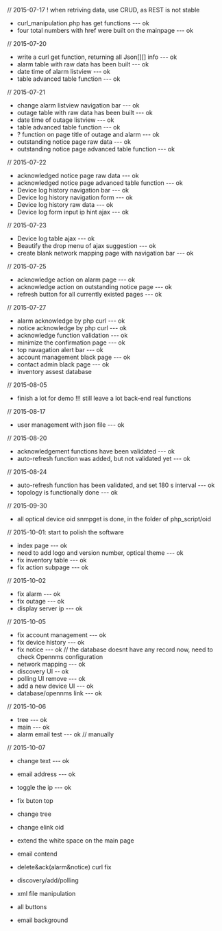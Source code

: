 // 2015-07-17
! when retriving data, use CRUD, as REST is not stable 
* curl_manipulation.php has get functions --- ok
* four total numbers with href were built on the mainpage  --- ok 

// 2015-07-20
* write a curl get function, returning all Json[][] info  --- ok
* alarm table with raw data has been built   --- ok
* date time of alarm listview  --- ok  
* table advanced table function   --- ok

// 2015-07-21
* change alarm listview navigation bar   --- ok
* outage table with raw data has been built   --- ok 
* date time of outage listview  --- ok   
* table advanced table function   --- ok 
* ? function on page title of outage and alarm --- ok
* outstanding notice page raw data  --- ok
* outstanding notice page advanced table function   --- ok

// 2015-07-22
* acknowledged notice page raw data   --- ok
* acknowledged notice page advanced table function  --- ok
* Device log history navigation bar  --- ok
* Device log history navigation form --- ok
* Device log history raw data --- ok
* Device log form input ip hint ajax --- ok

// 2015-07-23
* Device log table ajax --- ok
* Beautify the drop menu of ajax suggestion  --- ok
* create blank network mapping page with navigation bar  --- ok

// 2015-07-25
* acknowledge action on alarm page  --- ok   
* acknowledge action on outstanding notice page  --- ok 
* refresh button for all currently existed pages  --- ok 

// 2015-07-27
* alarm acknowledge by php curl  --- ok 
* notice acknowledge by php curl  --- ok 
* acknowledge function validation  --- ok 
* minimize the confirmation page  --- ok   
* top navagation alert bar  --- ok   
* account management black page  --- ok 
* contact admin black page  --- ok    
* inventory assest database  

// 2015-08-05
* finish a lot for demo
!!! still leave a lot back-end real functions  


// 2015-08-17
* user management with json file    --- ok


// 2015-08-20
* acknowledgement functions have been validated   --- ok
* auto-refresh function was added, but not validated yet  --- ok


// 2015-08-24
* auto-refresh function has been validated, and set 180 s interval  --- ok
* topology is functionally done  --- ok

// 2015-09-30
* all optical device oid snmpget is done, in the folder of php_script/oid

// 2015-10-01: start to polish the software 
* index page --- ok
* need to add logo and version number, optical theme   --- ok
* fix inventory table  --- ok
* fix action subpage --- ok

// 2015-10-02
* fix alarm    --- ok
* fix outage  --- ok
* display server ip   --- ok

// 2015-10-05
* fix account management   --- ok
* fix device history   --- ok 
* fix notice    --- ok  // the database doesnt have any record now, need to check Opennms configuration 
* network mapping  --- ok
* discovery UI -- ok
* polling UI  remove  --- ok 
* add a new device UI   --- ok 
* database/opennms link   --- ok

// 2015-10-06
* tree   --- ok
* main    --- ok
* alarm email test   --- ok   // manually

// 2015-10-07
* change text   --- ok
* email address    --- ok
* toggle the ip   --- ok

* fix buton top 
* change tree 
* change elink oid 
* extend the white space on the main page 
* email contend 








 
* delete&ack(alarm&notice) curl fix
* discovery/add/polling
* xml file manipulation 
* all buttons
* email background 





